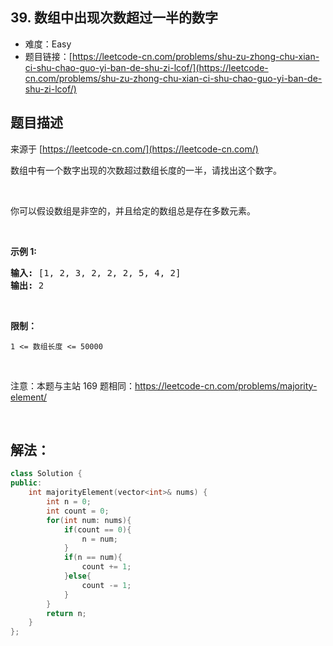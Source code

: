 ## 39. 数组中出现次数超过一半的数字

- 难度：Easy
- 题目链接：[https://leetcode-cn.com/problems/shu-zu-zhong-chu-xian-ci-shu-chao-guo-yi-ban-de-shu-zi-lcof/](https://leetcode-cn.com/problems/shu-zu-zhong-chu-xian-ci-shu-chao-guo-yi-ban-de-shu-zi-lcof/)


## 题目描述

来源于 [https://leetcode-cn.com/](https://leetcode-cn.com/)

<p>数组中有一个数字出现的次数超过数组长度的一半，请找出这个数字。</p>

<p>&nbsp;</p>

<p>你可以假设数组是非空的，并且给定的数组总是存在多数元素。</p>

<p>&nbsp;</p>

<p><strong>示例&nbsp;1:</strong></p>

<pre><strong>输入:</strong> [1, 2, 3, 2, 2, 2, 5, 4, 2]
<strong>输出:</strong> 2</pre>

<p>&nbsp;</p>

<p><strong>限制：</strong></p>

<p><code>1 &lt;= 数组长度 &lt;= 50000</code></p>

<p>&nbsp;</p>

<p>注意：本题与主站 169 题相同：<a href="https://leetcode-cn.com/problems/majority-element/">https://leetcode-cn.com/problems/majority-element/</a></p>

<p>&nbsp;</p>


## 解法：


```c++
class Solution {
public:
    int majorityElement(vector<int>& nums) {
        int n = 0;
        int count = 0;
        for(int num: nums){
            if(count == 0){
                n = num;
            }
            if(n == num){
                count += 1;
            }else{
                count -= 1;
            }
        }
        return n;
    }
};
```